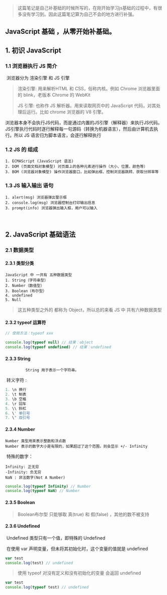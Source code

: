 > 这篇笔记是自己补基础的时候所写的，在刚开始学习js基础的过程中，有很多没有学习到。因此这篇笔记算为自己不会的地方进行补强。

## JavaScript 基础 ，从零开始补基础。

## 1. 初识 JavaScript

### 	1.1 浏览器执行 JS 简介

​		浏览器分为 渲染引擎 和 JS 引擎

> 渲染引擎: 用来解析HTML 和 CSS，俗称内核。例如 Chrome 浏览器里面的 blink，老版本 Chrome 的 WebKit 
>
> JS 引擎: 也称作 JS 解析器。用来读取网页中的 JavaScript 代码，对其处理后运行。比如 chrome 浏览器的 V8 引擎。

​		浏览器本身不会执行JS代码，而是通过内置的JS引擎（解释器）来执行JS代码。JS引擎执行代码时逐行解释每一句源码（转换为机器语言），然后由计算机去执行。所以 JS 语言归为脚本语言，会逐行解释执行

### 	1.2 JS 的 组成

```
1. ECMAScript (JavaScript 语法)
2. DOM (页面文档对象模型) 对页面上的各种元素进行操作（大小、位置、颜色等）
3. BOM (浏览器对象模型) 操作浏览器窗口，比如弹出框、控制浏览器跳转、获取分辨率等
```

### 	1.3 JS 输入输出 语句

```
1. alert(msg) 浏览器弹出警示框
2. console.log(msg) 浏览器控制台打印输出信息
3. prompt(info) 浏览器弹出输入框，用户可以输入
```

​	

## 2. JavaScript 基础语法

### 	2.1 数据类型

#### 		2.3.1 类型分类

```
JavaScript 中 一共有 五种数据类型
1. String（字符串型）
2. Number（数值型）
3. Boolean（布尔型）
4. undefined
5. Null
```

> 这五种类型之外的 都称为 Object，所以总的来看 JS 中 共有六种数据类型

#### 		2.3.2 typeof 运算符

```javascript
// 使用方法：typeof xxx
```

```javascript
console.log(typeof null) // 结果：object
console.log(typeof undefined) // 结果：undefined
```

#### 		2.3.3 String

```
		 String 用于表示一个字符串。
```

​		转义字符 :

```javascript
1. \n 换行
2. \t 制表
3. \b 空格
4. \r 回车
5. \\ 斜杠
6. \' 单引号
7. \" 双引号
```

#### 		2.3.4 Number

```
Number 类型用来表示整数和浮点数
Number 表示的数字大小是有限的，如果超过了这个范围，则会显示 +/- Infinity
```

​		特殊的数字：

```
Infinity: 正无穷
-Infinity: 负无穷
NaN : 非法数字(Not A Number)
```

```javascript
console.log(typeof Infinity) // Number
console.log(typeof NaN) // Number
```

#### 		2.3.5 Boolean

> Boolean布尔型 只能够取 真(true) 和 假(false) ，其他的数不被支持

#### 		2.3.6 Undefined

​		Undefined 类型只有一个值，即特殊的 Undefined 

​		在使用 var 声明变量，但未将其初始化时，这个变量的值就是 undefined

```javascript
var test
console.log(test) // undefined
```

> 使用 typeof 对没有定义和没有初始化的变量 会返回 undefined

```javascript
var test
console.log(typeof test) // undefined
```

